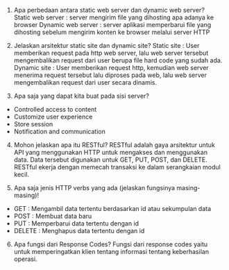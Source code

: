 1. Apa perbedaan antara static web server dan dynamic web server?
Static web server : server mengirim file yang dihosting apa adanya ke browser
Dynamic web server : server aplikasi memperbarui file yang dihosting sebelum mengirim konten ke browser melalui server HTTP

2. Jelaskan arsitektur static site dan dynamic site?
Static site : User memberikan request pada http web server, lalu web server tersebut mengembalikan request dari user berupa file hard code yang sudah ada. 
Dynamic site : User memberikan request http, kemudian web server menerima request tersebut lalu diproses pada web, lalu web server mengembalikan request dari user secara dinamis.

3. Apa saja yang dapat kita buat pada sisi server? 
- Controlled access to content
- Customize user experience
- Store session
- Notification and communication

4. Mohon jelaskan apa itu RESTful?
RESTful adalah gaya arsitektur untuk API yang menggunakan HTTP untuk mengakses dan menggunakan data. Data tersebut digunakan untuk GET, PUT, POST, dan DELETE. RESTful ekerja dengan memecah transaksi ke dalam serangkaian modul kecil.


5. Apa saja jenis HTTP verbs yang ada (jelaskan fungsinya masing-masing)!
- GET : Mengambil data tertentu berdasarkan id atau sekumpulan data
- POST : Membuat data baru
- PUT : Memperbarui data tertentu dengan id
- DELETE : Menghapus data tertentu dengan id

6. Apa fungsi dari Response Codes? Fungsi dari response codes yaitu untuk memperingatkan klien tentang informasi tentang keberhasilan operasi.